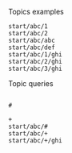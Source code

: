 Topics examples

```
start/abc/1
start/abc/2
start/abc/abc
start/abc/def
start/abc/1/ghi
start/abc/2/ghi
start/abc/3/ghi
```

Topic queries

```

#

+
start/abc/#
start/abc/+
start/abc/+/ghi
```
